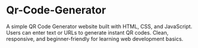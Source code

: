 # Qr-Code-Generator
A simple QR Code Generator website built with HTML, CSS, and JavaScript. Users can enter text or URLs to generate instant QR codes. Clean, responsive, and beginner-friendly for learning web development basics.
